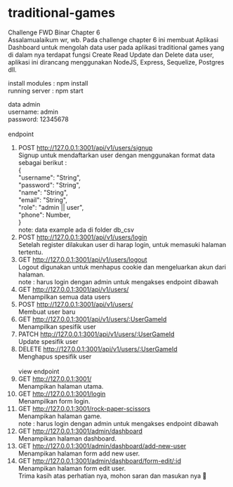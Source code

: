 # traditional-games

Challenge FWD Binar Chapter 6 <br />
Assalamualaikum wr, wb. Pada challenge chapter 6 ini membuat Aplikasi Dashboard untuk mengolah data user pada aplikasi traditional games yang di dalam nya terdapat fungsi Create Read Update dan Delete data user, aplikasi ini dirancang menggunakan NodeJS, Express, Sequelize, Postgres dll.

install modules : npm install <br />
running server : npm start <br />

data admin <br />
username: admin<br />
password: 12345678<br />
<br />
endpoint<br />

1. POST http://127.0.0.1:3001/api/v1/users/signup <br />
   Signup untuk mendaftarkan user dengan menggunakan format data sebagai berikut : <br />
   { <br />
   "username": "String", <br />
   "password": "String", <br />
   "name": "String", <br />
   "email": "String", <br />
   "role": "admin || user", <br />
   "phone": Number, <br />
   }<br />
   note: data example ada di folder db_csv
2. POST http://127.0.0.1:3001/api/v1/users/login <br />
   Setelah register dilakukan user di harap login, untuk memasuki halaman tertentu.
3. GET http://127.0.0.1:3001/api/v1/users/logout <br />
   Logout digunakan untuk menhapus cookie dan mengeluarkan akun dari halaman.
   <br />
   note : harus login dengan admin untuk mengakses endpoint dibawah
   <br />
4. GET http://127.0.0.1:3001/api/v1/users/ <br />
   Menampilkan semua data users
5. POST http://127.0.0.1:3001/api/v1/users/ <br />
   Membuat user baru
6. GET http://127.0.0.1:3001/api/v1/users/:UserGameId <br />
   Menampilkan spesifik user
7. PATCH http://127.0.0.1:3001/api/v1/users/:UserGameId <br />
   Update spesifik user
8. DELETE http://127.0.0.1:3001/api/v1/users/:UserGameId <br />
   Menghapus spesifik user<br />
   <br />
   view endpoint
   <br />
9. GET http://127.0.0.1:3001/ <br />
   Menampikan halaman utama.
10. GET http://127.0.0.1:3001/login <br />
    Menampilkan form login.
11. GET http://127.0.0.1:3001/rock-paper-scissors <br />
    Menampikan halaman game.
    <br />
    note : harus login dengan admin untuk mengakses endpoint dibawah
    <br />
12. GET http://127.0.0.1:3001/admin/dashboard <br />
    Menampikan halaman dashboard.
13. GET http://127.0.0.1:3001/admin/dashboard/add-new-user <br />
    Menampikan halaman form add new user.
14. GET http://127.0.0.1:3001/admin/dashboard/form-edit/:id <br />
    Menampikan halaman form edit user.
    <br />
    Trima kasih atas perhatian nya,
    mohon saran dan masukan nya 🙏
